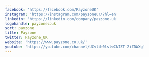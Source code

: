 ```yaml
---
facebook: 'https://facebook.com/PayzoneUK'
instagram: 'https://instagram.com/payzoneuk/?hl=en'
linkedin: 'https://linkedin.com/company/payzone-uk'
logohandle: payzonecouk
sort: payzone
title: Payzone
twitter: Payzone_UK
website: 'https://www.payzone.co.uk/'
youtube: 'https://youtube.com/channel/UCvlih0lslwCkIZT-2iZDWXg'
---
```

